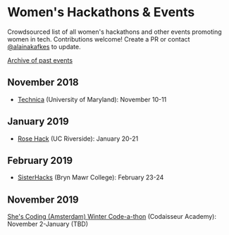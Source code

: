 # Women's Hackathons & Events

Crowdsourced list of all women's hackathons and other events promoting women in
tech. Contributions welcome! Create a PR or contact
[@alainakafkes](https://github.com/alainakafkes) to update.

[Archive of past events](Archive/Past-Events.md)


## November 2018
* [Technica](https://gotechnica.org/) (University of Maryland): November 10-11

## January 2019
* [Rose Hack](https://rosehack.com/) (UC Riverside): January 20-21

## February 2019
* [SisterHacks](http://sisterhacks.co/) (Bryn Mawr College): February 23-24

## November 2019

[She's Coding (Amsterdam) Winter Code-a-thon](https://www.meetup.com/shescoding-amsterdam/events/265645848/) (Codaisseur Academy): November 2-January (TBD)
